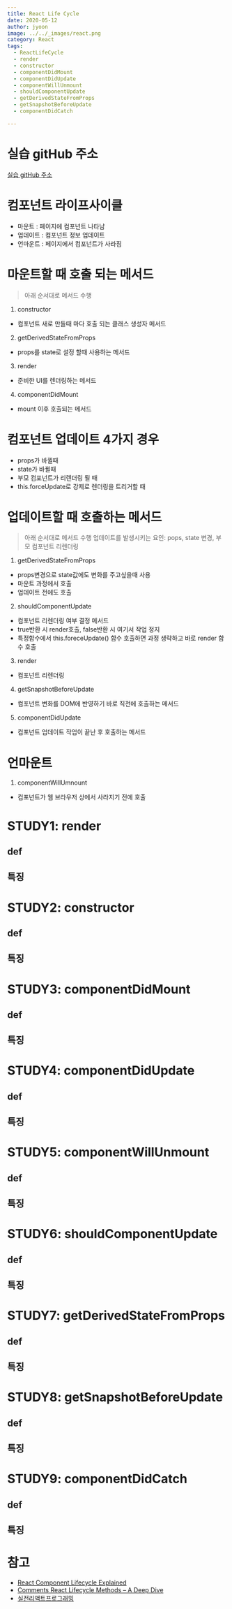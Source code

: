```yaml
---
title: React Life Cycle
date: 2020-05-12
author: jyoon
image: ../../_images/react.png
category: React
tags:
  - ReactLifeCycle
  - render
  - constructor
  - componentDidMount
  - componentDidUpdate
  - componentWillUnmount
  - shouldComponentUpdate
  - getDerivedStateFromProps
  - getSnapshotBeforeUpdate
  - componentDidCatch

---
```


# 실습 gitHub 주소 
[실습 gitHub 주소](https://github.com/happyjy/learning-reactLifeCycle)  

# 컴포넌트 라이프사이클
* 마운트 : 페이지에 컴포넌트 나타남
* 업데이트 : 컴포넌트 정보 업데이트
* 언마운트 : 페이지에서 컴포넌트가 사라짐

# 마운트할 때 호출 되는 메서드
> 아래 순서대로 메서드 수행

1. constructor
  - 컴포넌트 새로 만들때 마다 호출 되는 클래스 생성자 메서드
2. getDerivedStateFromProps
  - props를 state로 설정 할때 사용하는 메서드
3. render
  - 준비한 UI를 렌더링하는 메서드
4. componentDidMount
  - mount 이후 호출되는 메서드

# 컴포넌트 업데이트 4가지 경우 
* props가 바뀔때
* state가 바뀔때
* 부모 컴포넌트가 리렌더링 될 때
* this.forceUpdate로 강제로 렌더링을 트리거할 때

# 업데이트할 때 호출하는 메서드
> 아래 순서대로 메서드 수행
> 업데이트를 발생시키는 요인: pops, state 변경, 부모 컴포넌트 리렌더링

1. getDerivedStateFromProps
  - props변경으로 state값에도 변화를 주고싶을때 사용
  - 마운트 과정에서 호출
  - 업데이트 전에도 호출
2. shouldComponentUpdate
  - 컴포넌트 리렌더링 여부 결정 메서드 
  - true반환 시 render호출, false반환 시 여기서 작업 정지
  - 특정함수에서 this.foreceUpdate() 함수 호출하면 과정 생략하고 바로 render 함수 호출
3. render
  - 컴포넌트 리렌더링
4. getSnapshotBeforeUpdate
  - 컴포넌트 변화를 DOM에 반영하기 바로 직전에 호출하는 메서드
5. componentDidUpdate
  - 컴포넌트 업데이트 작업이 끝난 후 호출하는 메서드

# 언마운트 
1. componentWillUmnount
  - 컴포넌트가 웹 브라우저 상에서 사라지기 전에 호출



# STUDY1: render
## def
## 특징

# STUDY2: constructor
## def
## 특징

# STUDY3: componentDidMount
## def
## 특징

# STUDY4: componentDidUpdate
## def
## 특징

# STUDY5: componentWillUnmount
## def
## 특징

# STUDY6: shouldComponentUpdate
## def
## 특징

# STUDY7: getDerivedStateFromProps
## def
## 특징

# STUDY8: getSnapshotBeforeUpdate
## def
## 특징

# STUDY9: componentDidCatch
## def
## 특징


# 참고 
  - [React Component Lifecycle Explained](https://www.youtube.com/watch?v=7iHepe36m0c&feature=youtu.be)
  - [Comments React Lifecycle Methods – A Deep Dive](https://programmingwithmosh.com/javascript/react-lifecycle-methods/)
  - [실전리액트프로그래밍](https://medium.com/@ljs0705/%EB%A6%AC%EC%95%A1%ED%8A%B8-%EC%B1%85%EC%9D%84-%EC%8D%BC%EC%8A%B5%EB%8B%88%EB%8B%A4-b227ab9df8b8)
